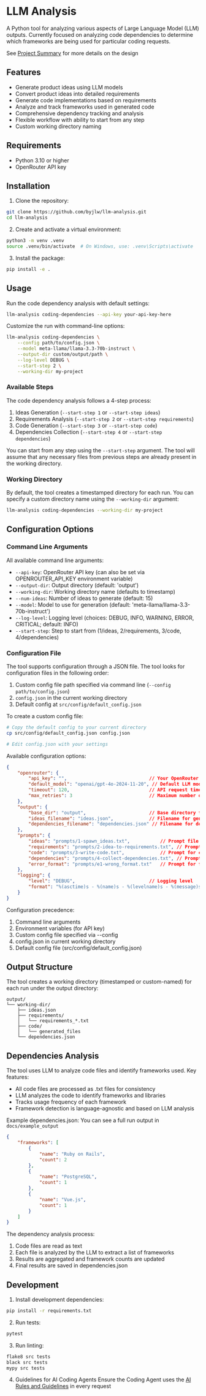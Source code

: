 # LLM Analysis

A Python tool for analyzing various aspects of Large Language Model (LLM) outputs. Currently focused on analyzing code dependencies to determine which frameworks are being used for particular coding requests.

See [Project Summary](docs/PROJECT_SUMMARY.md) for more details on the design

## Features

- Generate product ideas using LLM models
- Convert product ideas into detailed requirements
- Generate code implementations based on requirements
- Analyze and track frameworks used in generated code
- Comprehensive dependency tracking and analysis
- Flexible workflow with ability to start from any step
- Custom working directory naming

## Requirements

- Python 3.10 or higher
- OpenRouter API key

## Installation

1. Clone the repository:
```bash
git clone https://github.com/byjlw/llm-analysis.git
cd llm-analysis
```

2. Create and activate a virtual environment:
```bash
python3 -m venv .venv
source .venv/bin/activate  # On Windows, use: .venv\Scripts\activate
```

3. Install the package:
```bash
pip install -e .
```

## Usage

Run the code dependency analysis with default settings:
```bash
llm-analysis coding-dependencies --api-key your-api-key-here
```

Customize the run with command-line options:
```bash
llm-analysis coding-dependencies \
    --config path/to/config.json \
    --model meta-llama/llama-3.3-70b-instruct \
    --output-dir custom/output/path \
    --log-level DEBUG \
    --start-step 2 \
    --working-dir my-project
```

### Available Steps

The code dependency analysis follows a 4-step process:
1. Ideas Generation (`--start-step 1` or `--start-step ideas`)
2. Requirements Analysis (`--start-step 2` or `--start-step requirements`)
3. Code Generation (`--start-step 3` or `--start-step code`)
4. Dependencies Collection (`--start-step 4` or `--start-step dependencies`)

You can start from any step using the `--start-step` argument. The tool will assume that any necessary files from previous steps are already present in the working directory.

### Working Directory

By default, the tool creates a timestamped directory for each run. You can specify a custom directory name using the `--working-dir` argument:

```bash
llm-analysis coding-dependencies --working-dir my-project
```

## Configuration Options

### Command Line Arguments

All available command line arguments:

- `--api-key`: OpenRouter API key (can also be set via OPENROUTER_API_KEY environment variable)
- `--output-dir`: Output directory (default: 'output')
- `--working-dir`: Working directory name (defaults to timestamp)
- `--num-ideas`: Number of ideas to generate (default: 15)
- `--model`: Model to use for generation (default: 'meta-llama/llama-3.3-70b-instruct')
- `--log-level`: Logging level (choices: DEBUG, INFO, WARNING, ERROR, CRITICAL; default: INFO)
- `--start-step`: Step to start from (1/ideas, 2/requirements, 3/code, 4/dependencies)

### Configuration File

The tool supports configuration through a JSON file. The tool looks for configuration files in the following order:

1. Custom config file path specified via command line (`--config path/to/config.json`)
2. `config.json` in the current working directory
3. Default config at `src/config/default_config.json`

To create a custom config file:

```bash
# Copy the default config to your current directory
cp src/config/default_config.json config.json

# Edit config.json with your settings
```

Available configuration options:

```json
{
    "openrouter": {
        "api_key": "",                              // Your OpenRouter API key
        "default_model": "openai/gpt-4o-2024-11-20", // Default LLM model to use
        "timeout": 120,                             // API request timeout in seconds
        "max_retries": 3                            // Maximum number of API request retries
    },
    "output": {
        "base_dir": "output",                       // Base directory for output files
        "ideas_filename": "ideas.json",             // Filename for generated ideas
        "dependencies_filename": "dependencies.json" // Filename for dependency analysis
    },
    "prompts": {
        "ideas": "prompts/1-spawn_ideas.txt",           // Prompt file for idea generation
        "requirements": "prompts/2-idea-to-requirements.txt", // Prompt for requirements generation
        "code": "prompts/3-write-code.txt",             // Prompt for code generation
        "dependencies": "prompts/4-collect-dependencies.txt", // Prompt for dependency collection
        "error_format": "prompts/e1-wrong_format.txt"   // Prompt for format error handling
    },
    "logging": {
        "level": "DEBUG",                           // Logging level
        "format": "%(asctime)s - %(name)s - %(levelname)s - %(message)s" // Log message format
    }
}
```

Configuration precedence:
1. Command line arguments
2. Environment variables (for API key)
3. Custom config file specified via --config
4. config.json in current working directory
5. Default config file (src/config/default_config.json)

## Output Structure

The tool creates a working directory (timestamped or custom-named) for each run under the output directory:
```
output/
└── working-dir/
    ├── ideas.json
    ├── requirements/
    │   └── requirements_*.txt
    ├── code/
    │   └── generated_files
    └── dependencies.json
```

## Dependencies Analysis

The tool uses LLM to analyze code files and identify frameworks used. Key features:
- All code files are processed as .txt files for consistency
- LLM analyzes the code to identify frameworks and libraries
- Tracks usage frequency of each framework
- Framework detection is language-agnostic and based on LLM analysis

Example dependencies.json:
You can see a full run output in `docs/example_output`
```json
{
    "frameworks": [
        {
            "name": "Ruby on Rails",
            "count": 2
        },
        {
            "name": "PostgreSQL",
            "count": 1
        },
        {
            "name": "Vue.js",
            "count": 1
        }
    ]
}
```

The dependency analysis process:
1. Code files are read as text
2. Each file is analyzed by the LLM to extract a list of frameworks
3. Results are aggregated and framework counts are updated
4. Final results are saved in dependencies.json

## Development

1. Install development dependencies:
```bash
pip install -r requirements.txt
```

2. Run tests:
```bash
pytest
```

3. Run linting:
```bash
flake8 src tests
black src tests
mypy src tests
```

4. Guidelines for AI Coding Agents
Ensure the Coding Agent uses the [AI Rules and Guidelines](docs/AI_RULES_AND_GUIDELINES.md) in every request

